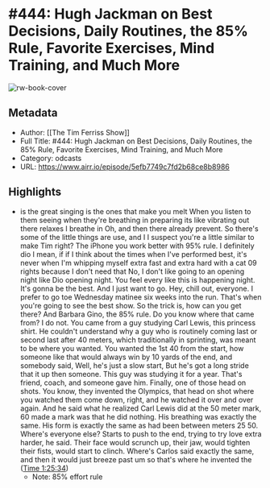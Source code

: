 # #444: Hugh Jackman on Best Decisions, Daily Routines, the 85% Rule, Favorite Exercises, Mind Training, and Much More

![rw-book-cover](https://content.production.cdn.art19.com/images/69/10/10/fb/691010fb-625e-4abe-993c-a57228b28dbe/91cb53ae0d5dbb379b9dffecf0a772593891d0d09bbe6d90ee746edbdb79e3ec75584f2ceb8260e9f675a90c05419b9b99842a76905b686f0f51c1a9d3e227ab.jpeg)

## Metadata
- Author: [[The Tim Ferriss Show]]
- Full Title: #444: Hugh Jackman on Best Decisions, Daily Routines, the 85% Rule, Favorite Exercises, Mind Training, and Much More
- Category: odcasts
- URL: https://www.airr.io/episode/5efb7749c7fd2b68ce8b8986

## Highlights
- is the great singing is the ones that make you melt When you listen to them seeing when they're breathing in preparing its like vibrating out there relaxes I breathe in Oh, and then there already prevent. So there's some of the little things are use, and I I suspect you're a little similar to make Tim right? The iPhone you work better with 95% rule. I definitely dio I mean, if if I think about the times when I've performed best, it's never when I'm whipping myself extra fast and extra hard with a cat 09 rights because I don't need that No, I don't like going to an opening night like Dio opening night. You feel every like this is happening night. It's gonna be the best. And I just want to go. Hey, chill out, everyone. I prefer to go toe Wednesday matinee six weeks into the run. That's when you're going to see the best show. So the trick is, how can you get there? And Barbara Gino, the 85% rule. Do you know where that came from? I do not. You came from a guy studying Carl Lewis, this princess shirt. He couldn't understand why a guy who is routinely coming last or second last after 40 meters, which traditionally in sprinting, was meant to be where you wanted. You wanted the 1st 40 from the start, how someone like that would always win by 10 yards of the end, and somebody said, Well, he's just a slow start, But he's got a long stride that it up then someone. This guy was studying it for a year. That's friend, coach, and someone gave him. Finally, one of those head on shots. You know, they invented the Olympics, that head on shot where you watched them come down, right, and he watched it over and over again. And he said what he realized Carl Lewis did at the 50 meter mark, 60 made a mark was that he did nothing. His breathing was exactly the same. His form is exactly the same as had been between meters 25 50. Where's everyone else? Starts to push to the end, trying to try love extra harder, he said. Their face would scrunch up, their jaw, would tighten their fists, would start to clinch. Where's Carlos said exactly the same, and then it would just breeze past um so that's where he invented the ([Time 1:25:34](https://www.airr.io/quote/5f372da2a7c7e0949b99a8ef))
    - Note: 85% effort rule
